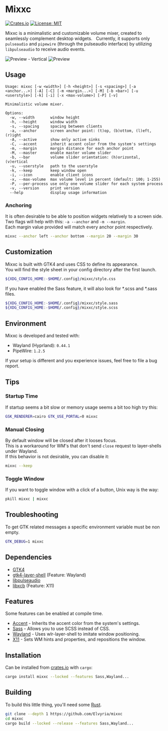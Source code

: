 # Mixxc
[![Crates.io](https://img.shields.io/crates/v/mixxc?logo=rust)](https://crates.io/crates/mixxc)
[![License: MIT](https://img.shields.io/badge/License-MIT-yellow)](https://opensource.org/licenses/MIT)

Mixxc is a minimalistic and customizable volume mixer, created to seamlessly complement desktop widgets.  
Currently, it supports only `pulseaudio` and `pipewire` (through the pulseaudio interface) by utilizing `libpulseaudio` to receive audio events.

![Preview - Vertical](https://github.com/Elvyria/Mixxc/assets/2061234/cc7c1849-ec4b-4e58-840e-cf66db99be76)
![Preview](https://user-images.githubusercontent.com/2061234/270078395-6454be21-aa09-4da2-8a07-3a3c9b41138f.png)

## Usage
```
Usage: mixxc [-w <width>] [-h <height>] [-s <spacing>] [-a <anchor...>] [-A] [-C] [-m <margin...>] [-M] [-b <bar>] [-u <userstyle>] [-k] [-i] [-x <max-volume>] [-P] [-v]

Minimalistic volume mixer.

Options:
  -w, --width       window height
  -h, --height      window width
  -s, --spacing     spacing between clients
  -a, --anchor      screen anchor point: (t)op, (b)ottom, (l)eft, (r)ight
  -A, --active      show only active sinks
  -C, --accent      inherit accent color from the system's settings
  -m, --margin      margin distance for each anchor point
  -M, --master      enable master volume slider
  -b, --bar         volume slider orientation: (h)orizontal, (v)ertical
  -u, --userstyle   path to the userstyle
  -k, --keep        keep window open
  -i, --icon        enable client icons
  -x, --max-volume  max volume level in percent (default: 100; 1-255)
  -P, --per-process use only one volume slider for each system process
  -v, --version     print version
  --help            display usage information
```

### Anchoring
It is often desirable to be able to position widgets relatively to a screen side.  
Two flags will help with this: `-a --anchor` and `-m --margin`.  
Each margin value provided will match every anchor point respectively.  
```sh
mixxc --anchor left --anchor bottom --margin 20 --margin 30
```

## Customization
Mixxc is built with GTK4 and uses CSS to define its appearance.  
You will find the style sheet in your config directory after the first launch.
```sh
${XDG_CONFIG_HOME:-$HOME/.config}/mixxc/style.css
```
If you have enabled the Sass feature, it will also look for *.scss and *.sass files.
```sh
${XDG_CONFIG_HOME:-$HOME/.config}/mixxc/style.sass
${XDG_CONFIG_HOME:-$HOME/.config}/mixxc/style.scss
```

## Environment
Mixxc is developed and tested with: 
* Wayland (Hyprland): `0.44.1`
* PipeWire: `1.2.5`

If your setup is different and you experience issues, feel free to file a bug report.

## Tips
### Startup Time
If startup seems a bit slow or memory usage seems a bit too high try this:
```sh
GSK_RENDERER=cairo GTK_USE_PORTAL=0 mixxc
```
### Manual Closing
By default window will be closed after it looses focus.  
This is a workaround for WM's that don't send `close` request to layer-shells under Wayland.  
If this behavior is not desirable, you can disable it:
```sh
mixxc --keep
```
### Toggle Window
If you want to toggle window with a click of a button, Unix way is the way:
```sh
pkill mixxc | mixxc
```

## Troubleshooting
To get GTK related messages a specific environment variable must be non empty.
```sh
GTK_DEBUG=1 mixxc
```

## Dependencies
* [GTK4](https://www.gtk.org/)
* [gtk4-layer-shell](https://github.com/wmww/gtk4-layer-shell) (Feature: Wayland)
* [libpulseaudio](https://www.freedesktop.org/wiki/Software/PulseAudio)
* [libxcb](https://xcb.freedesktop.org/) (Feature: X11)

## Features
Some features can be enabled at compile time.
* [Accent](https://flatpak.github.io/xdg-desktop-portal/docs/doc-org.freedesktop.portal.Settings.html) - Inherits the accent color from the system's settings.
* [Sass](https://sass-lang.com/) - Allows you to use SCSS instead of CSS.
* [Wayland](https://wayland.freedesktop.org/) - Uses wlr-layer-shell to imitate window positioning.
* [X11](https://www.x.org/) - Sets WM hints and properties, and repositions the window.

## Installation
Can be installed from [crates.io](https://crates.io/) with `cargo`:

```sh
cargo install mixxc --locked --features Sass,Wayland...
```

## Building
To build this little thing, you'll need some [Rust](https://www.rust-lang.org/).

```sh
git clone --depth 1 https://github.com/Elvyria/mixxc
cd mixxc
cargo build --locked --release --features Sass,Wayland...
```
